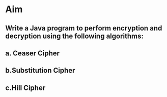 # Aim

## Write a Java program to perform encryption and decryption using the following algorithms:
## a. Ceaser Cipher 
## b.Substitution Cipher 
## c.Hill Cipher
